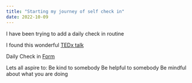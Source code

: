 ```yaml
---
title: "Starting my journey of self check in"
date: 2022-10-09
---  
```


I have been trying to add a daily check in routine

I found this wonderful 
[TEDx talk](https://www.ted.com/talks/brian_oshiro_encourage_critical_thinking_with_3_questions)

Daily Check in [Form](https://forms.gle/BRA4EH2sMoZdLPgE8)

Lets all aspire to:
Be kind to somebody
Be helpful to somebody
Be mindful about what you are doing


